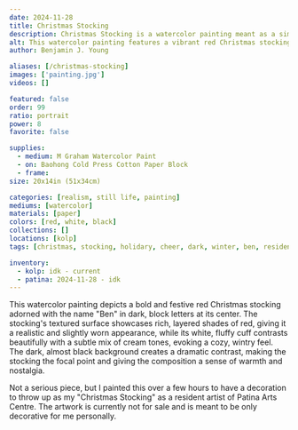 ```yaml
---
date: 2024-11-28
title: Christmas Stocking
description: Christmas Stocking is a watercolor painting meant as a simple prop for my art gallery.
alt: This watercolor painting features a vibrant red Christmas stocking with the name Ben prominently displayed on it, accented by a textured white cuff and set against a dark black background.
author: Benjamin J. Young

aliases: [/christmas-stocking]
images: ['painting.jpg']
videos: []

featured: false
order: 99
ratio: portrait
power: 8
favorite: false

supplies:
  - medium: M Graham Watercolor Paint
  - on: Baohong Cold Press Cotton Paper Block
  - frame: 
size: 20x14in (51x34cm)

categories: [realism, still life, painting]
mediums: [watercolor]
materials: [paper]
colors: [red, white, black]
collections: []
locations: [kolp]
tags: [christmas, stocking, holidary, cheer, dark, winter, ben, resident, artist]

inventory:
  - kolp: idk - current
  - patina: 2024-11-28 - idk
---
```


This watercolor painting depicts a bold and festive red Christmas stocking adorned with the name "Ben" in dark, block letters at its center. The stocking's textured surface showcases rich, layered shades of red, giving it a realistic and slightly worn appearance, while its white, fluffy cuff contrasts beautifully with a subtle mix of cream tones, evoking a cozy, wintry feel. The dark, almost black background creates a dramatic contrast, making the stocking the focal point and giving the composition a sense of warmth and nostalgia.

<!--more-->

Not a serious piece, but I painted this over a few hours to have a decoration to throw up as my "Christmas Stocking" as a resident artist of Patina Arts Centre. The artwork is currently not for sale and is meant to be only decorative for me personally.